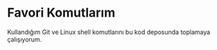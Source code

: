 # Favori Komutlarım
Kullandığım Git ve Linux shell komutlarını bu kod deposunda toplamaya çalışıyorum.
